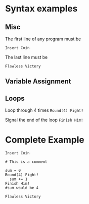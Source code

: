 # Syntax examples


## Misc

The first line of any program must be 

`Insert Coin`

The last line must be

`Flawless Victory`

## Variable Assignment


## Loops

Loop through 4 times
`Round(4) Fight!`


Signal the end of the loop
`Finish Him!`


# Complete Example

```
Insert Coin

# This is a comment

sum = 0
Round(4) Fight!
  sum += 1
Finish Him!
#sum would be 4

Flawless Victory
```
